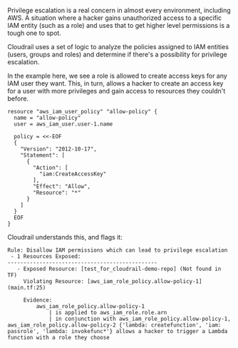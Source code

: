 Privilege escalation is a real concern in almost every environment, including AWS.
A situation where a hacker gains unauthorized access to a specific IAM entity (such as a role)
and uses that to get higher level permissions is a tough one to spot.

Cloudrail uses a set of logic to analyze the policies assigned to IAM entities (users, groups and roles)
and determine if there's a possibility for privilege escalation.

In the example here, we see a role is allowed to create access keys for any IAM user 
they want. This, in turn, allows a hacker to create an access key for a user with 
more privileges and gain access to resources they couldn't before.

```hcl
resource "aws_iam_user_policy" "allow-policy" {
  name = "allow-policy"
  user = aws_iam_user.user-1.name

  policy = <<-EOF
  {
    "Version": "2012-10-17",
    "Statement": [
      {
        "Action": [
          "iam:CreateAccessKey"
        ],
        "Effect": "Allow",
        "Resource": "*"
      }
    ]
  }
  EOF
}
```

Cloudrail understands this, and flags it:

```
Rule: Disallow IAM permissions which can lead to privilege escalation
 - 1 Resources Exposed:
-----------------------------------------------
   - Exposed Resource: [test_for_cloudrail-demo-repo] (Not found in TF)
     Violating Resource: [aws_iam_role_policy.allow-policy-1]  (main.tf:25)

     Evidence:
         aws_iam_role_policy.allow-policy-1
             | is applied to aws_iam_role.role.arn
             | in conjunction with aws_iam_role_policy.allow-policy-1, aws_iam_role_policy.allow-policy-2 {'lambda: createfunction', 'iam: passrole', 'lambda: invokefunc*'} allows a hacker to trigger a Lambda function with a role they choose
```